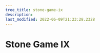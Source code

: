 ```yaml
---
tree_title: stone-game-ix
description: 
last_modified: 2022-06-09T21:23:28.2328
---
```


# Stone Game IX

